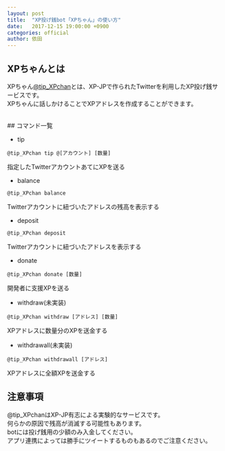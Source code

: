 ```yaml
---
layout: post
title:  "XP投げ銭bot「XPちゃん」の使い方"
date:   2017-12-15 19:00:00 +0900
categories: official
author: 依田
---
```

## XPちゃんとは
XPちゃん[@tip_XPchan](https://twitter.com/tip_XPchan)とは、XP-JPで作られたTwitterを利用したXP投げ銭サービスです。  
XPちゃんに話しかけることでXPアドレスを作成することができます。  


<br>
## コマンド一覧

- tip
```
@tip_XPchan tip @[アカウント] [数量]
```
指定したTwitterアカウントあてにXPを送る

- balance
```
@tip_XPchan balance
```
Twitterアカウントに紐づいたアドレスの残高を表示する

- deposit
```
@tip_XPchan deposit
```
Twitterアカウントに紐づいたアドレスを表示する

- donate
```
@tip_XPchan donate [数量]
```
開発者に支援XPを送る

- withdraw(未実装)
```
@tip_XPchan withdraw [アドレス] [数量]
```
XPアドレスに数量分のXPを送金する

- withdrawall(未実装)
```
@tip_XPchan withdrawall [アドレス]
```
XPアドレスに全額XPを送金する  

## 注意事項
@tip_XPchanはXP-JP有志による実験的なサービスです。  
何らかの原因で残高が消滅する可能性もあります。  
botには投げ銭用の少額のみ入金してください。  
アプリ連携によっては勝手にツイートするものもあるのでご注意ください。  
